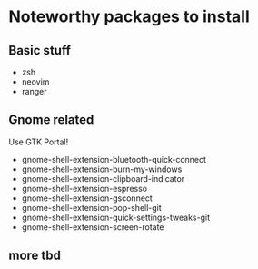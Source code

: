 # Noteworthy packages to install

## Basic stuff

- zsh
- neovim
- ranger

## Gnome related

Use GTK Portal!

- gnome-shell-extension-bluetooth-quick-connect
- gnome-shell-extension-burn-my-windows
- gnome-shell-extension-clipboard-indicator
- gnome-shell-extension-espresso
- gnome-shell-extension-gsconnect
- gnome-shell-extension-pop-shell-git
- gnome-shell-extension-quick-settings-tweaks-git
- gnome-shell-extension-screen-rotate

## more tbd
